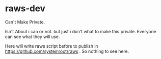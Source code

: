 # raws-dev
Can't Make Private.

Isn't About i can or not. but just i don't what to make this private. Everyone can see what they will use.

Here will write raws script before to publish in https://github.com/systemroot/raws . 
So nothing to see here.
